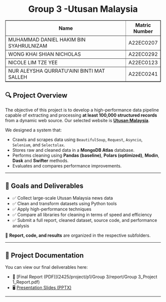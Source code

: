 <h1 align="center"> 
  Group 3 -Utusan Malaysia
  <br>
</h1>

<table border="solid" align="center">
  <tr>
    <th>Name</th>
    <th>Matric Number</th>
  </tr>
  <tr>
    <td width=80%>MUHAMMAD DANIEL HAKIM BIN SYAHRULNIZAM</td>
    <td>A22EC0207</td>
  </tr>
  <tr>
    <td width=80%>WONG KHAI SHIAN NICHOLAS</td>
    <td>A22EC0292</td>
  </tr>
  <tr>
    <td width=80%>NICOLE LIM TZE YEE </td>
    <td>A22EC0123</td>
  </tr>
  <tr>
    <td width=80%>NUR ALEYSHA QURRATU'AINI BINTI MAT SALLEH</td>
    <td>A22EC0241</td>
  </tr>
</table>
<!-- <br>
<div align='center'>
<img src='https://www.jeveuxetredatascientist.fr/wp-content/uploads/2022/06/BeautifulSoup.jpg' height=200 width=300 alt='beautiful soup'>
</div>
<br> -->

## 🔍 Project Overview

The objective of this project is to develop a high-performance data pipeline capable of extracting and processing **at least 100,000 structured records** from a dynamic web source. Our selected website is **[Utusan Malaysia](https://www.utusan.com.my/)**.

We designed a system that:
- Crawls and scrapes data using `BeautifulSoup`, `Request`, `Asyncio`, `Selenium`, and `Selectolax`.
- Stores raw and cleaned data in a **MongoDB Atlas** database.
- Performs cleaning using **Pandas (baseline)**, **Polars (optimized)**, **Modin**, **Dask** and **Swifter** methods.
- Evaluates and compares performance improvements.

---

## 🎯 Goals and Deliverables

- ✅ Collect large-scale Utusan Malaysia news data
- ✅ Clean and transform datasets using Python tools
- ✅ Apply high-performance techniques 
- ✅ Compare all libraries for cleaning in terms of speed and efficiency
- ✅ Submit a full report, cleaned dataset, source code, and performance analysis

📄 **Report, code, and results** are organized in the respective subfolders.

---

## 📄 Project Documentation

You can view our final deliverables here:

- 📘 [Final Report (PDF)](2425/project/p1/Group 3/report/Group 3_Project 1_Report.pdf)
- 🖥️ [Presentation Slides (PPTX)](report/Presentation_Slides.pptx)

---
